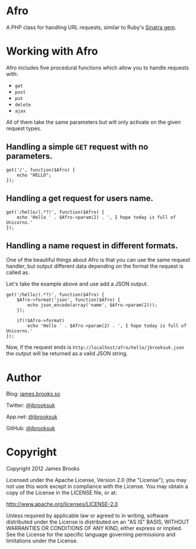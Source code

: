 # Afro
A PHP class for handling URL requests, similar to Ruby's [Sinatra gem](http://www.sinatrarb.com/).

# Working with Afro
Afro includes five procedural functions which allow you to handle requests with:

- `get`
- `post`
- `put`
- `delete`
- `ajax`

All of them take the same parameters but will only activate on the given request types.

## Handling a simple `GET` request with no parameters.

    get('/', function($Afro) {
        echo "HELLO";
    });

## Handling a get request for users name.

	get('/hello/(.*?)', function($Afro) {
		echo 'Hello ' . $Afro->param(2) . ', I hope today is full of Unicorns.'
	});

## Handling a name request in different formats.
One of the beautiful things about Afro is that you can use the same request handler, but output different data depending on the format the request is called as.

Let's take the example above and use add a JSON output.

	get('/hello/(.*?)', function($Afro) {
		$Afro->format('json', function($Afro) {
            echo json_encode(array('name', $Afro->param(2)));
        });

        if(!$Afro->format)
			echo 'Hello ' . $Afro->param(2) . ', I hope today is full of Unicorns.'
	});

Now, if the request ends is `http://localhost/afro/hello/jbrooksuk.json` the output will be returned as a valid JSON string.

# Author
Blog: [james.brooks.so](http://james.brooks.so)

Twitter: [@jbrooksuk](http://twitter.com/jbrooksuk)

App.net: [@jbrooksuk](http://alpha.app.net/jbrooksuk)

GitHub: [@jbrooksuk](http://github.com/jbrooksuk)

# Copyright
Copyright 2012 James Brooks

Licensed under the Apache License, Version 2.0 (the "License"); you may not use this work except in compliance with the License. You may obtain a copy of the License in the LICENSE file, or at:

http://www.apache.org/licenses/LICENSE-2.0

Unless required by applicable law or agreed to in writing, software distributed under the License is distributed on an "AS IS" BASIS, WITHOUT WARRANTIES OR CONDITIONS OF ANY KIND, either express or implied. See the License for the specific language governing permissions and limitations under the License.